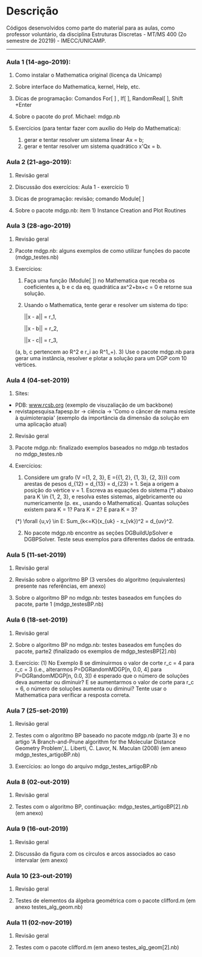 # Descrição

Códigos desenvolvidos como parte do material para as aulas, como professor voluntário, 
da disciplina Estruturas Discretas - MT/MS 400 (2o semestre de 20219) - IMECC/UNICAMP.

______

### Aula 1 (14-ago-2019):

1. Como instalar o Mathematica original (licença da Unicamp)

2. Sobre interface do Mathematica, kernel, Help, etc.

3. Dicas de programação: Comandos For[ ] , If[ ], RandomReal[ ], Shift +Enter

4. Sobre o pacote do prof. Michael: mdgp.nb

5. Exercícios (para tentar fazer com auxílio do Help do Mathematica):
   1) gerar e tentar resolver um sistema linear Ax = b;
   2) gerar e tentar resolver um sistema quadrático x'Qx = b.



### Aula 2 (21-ago-2019):

1. Revisão geral

2. Discussão dos exercícios: Aula 1 - exercício 1)

3. Dicas de programação: revisão; comando Module[ ]

4. Sobre o pacote mdgp.nb: item 1) Instance Creation and Plot Routines


### Aula 3 (28-ago-2019)

1. Revisão geral

2. Pacote mdgp.nb: alguns exemplos de como utilizar funções do pacote (mdgp_testes.nb)

3. Exercícios:
   1) Faça uma função (Module[ ]) no Mathematica que receba os coeficientes a, b e c da eq. quadrática ax^2+bx+c = 0 e retorne sua solução.
   2) Usando o Mathematica, tente gerar e resolver um sistema do tipo:
       
       ||x - a|| = r_1,
       
       ||x - b|| = r_2,
       
       ||x - c|| = r_3,
       
   (a, b, c pertencem ao R^2 e r_i ao R^1_+).
   3) Use o pacote mdgp.nb para gerar uma instância, resolver e plotar a solução para um DGP com 10 vértices.


### Aula 4 (04-set-2019)
1. Sites:
 - PDB: www.rcsb.org (exemplo de visuzaliação de um backbone)
 - revistapesquisa.fapesp.br -> ciência -> 'Como o câncer de mama resiste à quimioterapia' (exemplo da importância da dimensão da solução em uma aplicação atual)

2. Revisão geral

3. Pacote mdgp.nb: finalizado exemplos baseados no mdgp.nb testados no mdgp_testes.nb

4. Exercícios:
   1) Considere um grafo (V ={1, 2, 3}, E ={{1, 2}, {1, 3}, {2, 3}}) com arestas 
     de pesos d_{12} = d_{13} = d_{23} = 1. Seja a origem a posição do vértice v = 1. 
     Escreva as equações do sistema (*) abaixo para K \in {1, 2, 3}, e resolva estes 
     sistemas, algebricamente ou numericamente (p. ex., usando o Mathematica). Quantas 
     soluções existem para K = 1? Para K = 2? E para K = 3?

     (*) \forall {u,v} \in E: Sum_{k<=K}(x_{uk} - x_{vk})^2 = d_{uv}^2.

    2) No pacote mdgp.nb encontre as seções DGBuildUpSolver e DGBPSolver. Teste seus
       exemplos para diferentes dados de entrada.
       
### Aula 5 (11-set-2019)

1. Revisão geral

2. Revisão sobre o algoritmo BP (3 versões do algoritmo (equivalentes) presente nas referências, em anexo)

3. Sobre o algoritmo BP no mdgp.nb: testes baseados em funções do pacote, parte 1 (mdgp_testesBP.nb)


### Aula 6 (18-set-2019)

1. Revisão geral

2. Sobre o algoritmo BP no mdgp.nb: testes baseados em funções do pacote, parte2 (finalizado os exemplos de mdgp_testesBP[2].nb)

3. Exercício:
  (1) No Exemplo 8 se diminuirmos o valor de corte r_c = 4 para r_c = 3 (i.e., alterarmos P=DGRandomMDGP[n, 0.0, 4] 
para P=DGRandomMDGP[n, 0.0, 3]) é esperado que o número de soluções deva aumentar ou diminuir? E se aumentarmos o 
valor de corte para r_c = 6, o número de soluções aumenta ou diminui? Tente usar o Mathematica para verificar a resposta 
correta.


### Aula 7 (25-set-2019)

1. Revisão geral

2. Testes com o algoritmo BP baseado no pacote mdgp.nb (parte 3) e no artigo 'A Branch-and-Prune algorithm for the Molecular Distance
Geometry Problem',L. Liberti, C. Lavor, N. Maculan (2008) (em anexo mdgp_testes_artigoBP.nb)

3. Exercícios: ao longo do arquivo mdgp_testes_artigoBP.nb


### Aula 8 (02-out-2019)

1. Revisão geral

2. Testes com o algoritmo BP, continuação: mdgp_testes_artigoBP[2].nb (em anexo)


### Aula 9 (16-out-2019)

1. Revisão geral

2. Discussão da figura com os círculos e arcos associados ao caso intervalar (em anexo)



### Aula 10 (23-out-2019)

1. Revisão geral

2. Testes de elementos da álgebra geométrica com o pacote clifford.m (em anexo testes_alg_geom.nb)


### Aula 11 (02-nov-2019)

1. Revisão geral

2. Testes com o pacote clifford.m (em anexo testes_alg_geom[2].nb)
